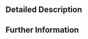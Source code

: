 ## Detailed Description
<!-- Explain your issue or request -->



## Further Information
<!-- Feel free to provide e.g. screenshots, logs or card files -->


